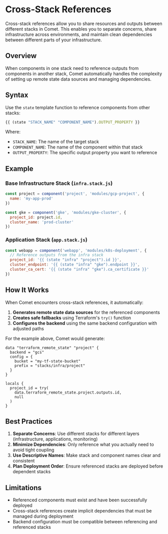 # Cross-Stack References

Cross-stack references allow you to share resources and outputs between different stacks in Comet. This enables you to separate concerns, share infrastructure across environments, and maintain clean dependencies between different parts of your infrastructure.

## Overview

When components in one stack need to reference outputs from components in another stack, Comet automatically handles the complexity of setting up remote state data sources and managing dependencies.

## Syntax

Use the `state` template function to reference components from other stacks:

```javascript
{{ (state "STACK_NAME" "COMPONENT_NAME").OUTPUT_PROPERTY }}
```

Where:
- `STACK_NAME`: The name of the target stack
- `COMPONENT_NAME`: The name of the component within that stack
- `OUTPUT_PROPERTY`: The specific output property you want to reference

## Example

### Base Infrastructure Stack (`infra.stack.js`)

```javascript
const project = component('project', 'modules/gcp-project', {
  name: 'my-app-prod'
})

const gke = component('gke', 'modules/gke-cluster', {
  project_id: project.id,
  cluster_name: 'prod-cluster'
})
```

### Application Stack (`app.stack.js`)

```javascript
const webapp = component('webapp', 'modules/k8s-deployment', {
  // Reference outputs from the infra stack
  project_id: '{{ (state "infra" "project").id }}',
  cluster_endpoint: '{{ (state "infra" "gke").endpoint }}',
  cluster_ca_cert: '{{ (state "infra" "gke").ca_certificate }}'
})
```

## How It Works

When Comet encounters cross-stack references, it automatically:

1. **Generates remote state data sources** for the referenced components
2. **Creates safe fallbacks** using Terraform's `try()` function
3. **Configures the backend** using the same backend configuration with adjusted paths

For the example above, Comet would generate:

```hcl
data "terraform_remote_state" "project" {
  backend = "gcs"
  config = {
    bucket = "my-tf-state-bucket"
    prefix = "stacks/infra/project"
  }
}

locals {
  project_id = try(
    data.terraform_remote_state.project.outputs.id,
    null
  )
}
```

## Best Practices

1. **Separate Concerns**: Use different stacks for different layers (infrastructure, applications, monitoring)
2. **Minimize Dependencies**: Only reference what you actually need to avoid tight coupling
3. **Use Descriptive Names**: Make stack and component names clear and consistent
4. **Plan Deployment Order**: Ensure referenced stacks are deployed before dependent stacks

## Limitations

- Referenced components must exist and have been successfully deployed
- Cross-stack references create implicit dependencies that must be managed during deployment
- Backend configuration must be compatible between referencing and referenced stacks
